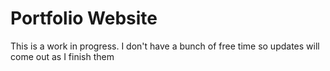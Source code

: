 # Portfolio Website

This is a work in progress. I don't have a bunch of free time so updates will come out as I finish them
